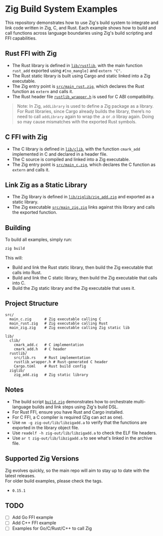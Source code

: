 # Zig Build System Examples

This repository demonstrates how to use Zig's build system to integrate and link code written in Zig, C, and Rust. Each example shows how to build and call functions across language boundaries using Zig's build scripting and FFI capabilities.

## Rust FFI with Zig

- The Rust library is defined in [`lib/rustlib`](lib/rustlib), with the main function `rust_add` exported using `#[no_mangle]` and `extern "C"`.
- The Rust static library is built using Cargo and static linked into a Zig executable.
- The Zig entry point is [`src/main_rust.zig`](src/main_rust.zig), which declares the Rust function as `extern` and calls it.
- The Rust header file [`rustlib_wrapper.h`](lib/rustlib/rustlib_wrapper.h) is used for C ABI compatibility.

> Note: In Zig, `addLibrary` is used to define a Zig package as a library. For Rust libraries, since Cargo already builds the library, there’s no need to call `addLibrary` again to wrap the .a or .o libray again. Doing so may cause mismatches with the exported Rust symbols.

## C FFI with Zig

- The C library is defined in [`lib/clib`](lib/clib), with the function `cmark_add` implemented in C and declared in a header file.
- The C source is compiled and linked into a Zig executable.
- The Zig entry point is [`src/main_c.zig`](src/main_c.zig), which declares the C function as `extern` and calls it.

## Link Zig as a Static Library

- The Zig library is defined in [`lib/ziglib/zig_add.zig`](lib/ziglib/zig_add.zig) and exported as a static library.
- The Zig executable [`src/main_zig.zig`](src/main_zig.zig) links against this library and calls the exported function.

## Building

To build all examples, simply run:

```sh
zig build
```

This will:
- Build and link the Rust static library, then build the Zig executable that calls into Rust.
- Build and link the C static library, then build the Zig executable that calls into C.
- Build the Zig static library and the Zig executable that uses it.

## Project Structure

```
src/
  main_c.zig      # Zig executable calling C
  main_rust.zig   # Zig executable calling Rust
  main_zig.zig    # Zig executable calling Zig static lib

lib/
  clib/
    cmark_add.c   # C implementation
    cmark_add.h   # C header
  rustlib/
    src/lib.rs    # Rust implementation
    rustlib_wrapper.h # Rust-generated C header
    Cargo.toml    # Rust build config
  ziglib/
    zig_add.zig   # Zig static library
```

## Notes

- The build script [`build.zig`](build.zig) demonstrates how to orchestrate multi-language builds and link steps using Zig's build DSL.
- For Rust FFI, ensure you have Rust and Cargo installed.
- For C FFI, a C compiler is required (Zig can act as one).
- Use `nm -g zig-out/lib/libzigadd.a` to verify that the functions are exported in the library object file.
- Use `readelf -h zig-out/lib/libzigadd.a` to check the ELF file headers.
- Use `ar t zig-out/lib/libzigadd.a` to see what's linked in the archive file.

## Supported Zig Versions
Zig evolves quickly, so the main repo will aim to stay up to date with the latest releases.  
For older build examples, please check the tags.  
- `0.15.1`

## TODO
- [ ] Add Go FFI example
- [ ] Add C++ FFI example
- [ ] Examples for Go/C/Rust/C++ to call Zig